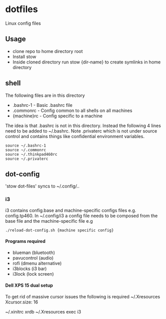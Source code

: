 # dotfiles
Linux config files

## Usage
* clone repo to home directory root
* Install stow
* Inside cloned directory run stow {dir-name} to create symlinks in home directory

## shell
The following files are in this directory
* .bashrc-1 - Basic .bashrc file
* .commonrc - Config common to all shells on all machines
* {machine}rc - Config specific to a machine

The idea is that .bashrc is not in this directory.  Instead the following 4 lines need to be added to ~/.bashrc.
Note .privaterc which is not under source control and contains things like confidential environment variables.

```
source ~/.bashrc-1
source ~/.commonrc
source ~/.thinkpad460rc
source ~/.privaterc

```

## dot-config
'stow dot-files' syncs to ~/.config/..

### i3

i3 contains config.base and machine-specific configs files e.g. config.tp460.  In ~/.config/i3 a config file needs to be composed from the base file and the machine-specific file e.g

```
./reload-dot-config.sh {machine specific config}
```

#### Programs required
* blueman (bluetooth)
* pavucontrol (audio)
* rofi (dmenu alternative)
* i3blocks (i3 bar)
* i3lock (lock screen)

#### Dell XPS 15 dual setup
To get rid of massive cursor issues the following is required
~/.Xresources
 Xcursor.size: 16

~/.xinitrc
 xrdb ~/.Xresources
 exec i3
